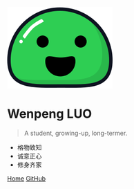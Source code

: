 ![logo](_media/icon.svg)

# Wenpeng LUO

> A student, growing-up, long-termer.

- 格物致知
- 诚意正心
- 修身齐家

[Home](/)
[GitHub](https://github.com/luowenpeng/luowenpeng.github.io/)

